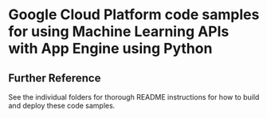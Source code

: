 # Google Cloud Platform code samples for using Machine Learning APIs with App Engine using Python

## Further Reference

See the individual folders for thorough README instructions for how to build and deploy these code samples.
